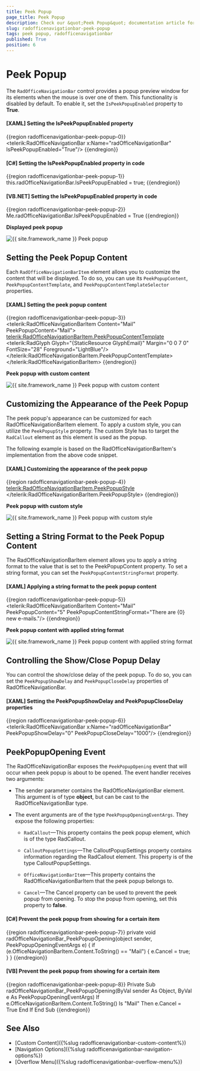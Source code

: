 ```yaml
---
title: Peek Popup
page_title: Peek Popup
description: Check our &quot;Peek Popup&quot; documentation article for the RadOfficeNavigationBar control.
slug: radofficenavigationbar-peek-popup
tags: peek popup, radofficenavigationbar
published: True
position: 6
---
```


# Peek Popup

The `RadOfficeNavigationBar` control provides a popup preview window for its elements when the mouse is over one of them. This functionality is disabled by default. To enable it, set the `IsPeekPopupEnabled` property to __True__.

#### __[XAML] Setting the IsPeekPopupEnabled property__
{{region radofficenavigationbar-peek-popup-0}}
    <telerik:RadOfficeNavigationBar x:Name="radOfficeNavigationBar" IsPeekPopupEnabled="True"/>
{{endregion}}

#### __[C#] Setting the IsPeekPopupEnabled property in code__
{{region radofficenavigationbar-peek-popup-1}}
    this.radOfficeNavigationBar.IsPeekPopupEnabled = true;
{{endregion}}

#### __[VB.NET] Setting the IsPeekPopupEnabled property in code__
{{region radofficenavigationbar-peek-popup-2}}
    Me.radOfficeNavigationBar.IsPeekPopupEnabled = True
{{endregion}}

__Displayed peek popup__

![{{ site.framework_name }} Peek popup](images/officenavigationbar-peek-popup-0.png)

## Setting the Peek Popup Content

Each `RadOfficeNavigationBarItem` element allows you to customize the content that will be displayed. To do so, you can use its `PeekPopupContent`, `PeekPopupContentTemplate`, and `PeekPopupContentTemplateSelector` properties.

#### __[XAML] Setting the peek popup content__
{{region radofficenavigationbar-peek-popup-3}}
    <telerik:RadOfficeNavigationBarItem Content="Mail" PeekPopupContent="Mail">
        <telerik:RadOfficeNavigationBarItem.PeekPopupContentTemplate>
            <DataTemplate>
                <StackPanel Orientation="Horizontal">
                    <telerik:RadGlyph Glyph="{StaticResource GlyphEmail}" Margin="0 0 7 0" FontSize="28" Foreground="LightBlue"/>
                    <TextBlock Text="{Binding}" FontWeight="SemiBold" FontSize="28"/>
                </StackPanel>
            </DataTemplate>
        </telerik:RadOfficeNavigationBarItem.PeekPopupContentTemplate>
    </telerik:RadOfficeNavigationBarItem>
{{endregion}}

__Peek popup with custom content__

![{{ site.framework_name }} Peek popup with custom content](images/officenavigationbar-peek-popup-1.png)

## Customizing the Appearance of the Peek Popup

The peek popup's appearance can be customized for each RadOfficeNavigationBarItem element. To apply a custom style, you can utilize the `PeekPopupStyle` property. The custom Style has to target the `RadCallout` element as this element is used as the popup.

The following example is based on the RadOfficeNavigationBarItem's implementation from the above code snippet.

#### __[XAML] Customizing the appearance of the peek popup__
{{region radofficenavigationbar-peek-popup-4}}
    <telerik:RadOfficeNavigationBarItem.PeekPopupStyle>
        <!--Set BasedOn property if NoXaml assemblies are used: BasedOn="{StaticResource RadCalloutStyle}"-->
        <Style TargetType="telerik:RadCallout">
            <Setter Property="Height" Value="100"/>
            <Setter Property="Width" Value="150"/>
            <Setter Property="Background" Value="Bisque"/>
            <Setter Property="BorderBrush" Value="Red"/>
            <Setter Property="BorderThickness" Value="3"/>
        </Style>
    </telerik:RadOfficeNavigationBarItem.PeekPopupStyle>
{{endregion}}

__Peek popup with custom style__

![{{ site.framework_name }} Peek popup with custom style](images/officenavigationbar-peek-popup-2.png)

## Setting a String Format to the Peek Popup Content

The RadOfficeNavigationBarItem element allows you to apply a string format to the value that is set to the PeekPopupContent property. To set a string format, you can set the `PeekPopupContentStringFormat` property.

#### __[XAML] Applying a string format to the peek popup content__
{{region radofficenavigationbar-peek-popup-5}}
    <telerik:RadOfficeNavigationBarItem Content="Mail" PeekPopupContent="5" PeekPopupContentStringFormat="There are {0} new e-mails."/>
{{endregion}}

__Peek popup content with applied string format__

![{{ site.framework_name }} Peek popup content with applied string format](images/officenavigationbar-peek-popup-3.png)

## Controlling the Show/Close Popup Delay

You can control the show/close delay of the peek popup. To do so, you can set the `PeekPopupShowDelay` and `PeekPopupCloseDelay` properties of RadOfficeNavigationBar.

#### __[XAML] Setting the PeekPopupShowDelay and PeekPopupCloseDelay properties__
{{region radofficenavigationbar-peek-popup-6}}
    <telerik:RadOfficeNavigationBar x:Name="radOfficeNavigationBar" PeekPopupShowDelay="0" PeekPopupCloseDelay="1000"/>
{{endregion}}

## PeekPopupOpening Event

The RadOfficeNavigationBar exposes the `PeekPopupOpening` event that will occur when peek popup is about to be opened. The event handler receives two arguments:

* The sender parameter contains the RadOfficeNavigationBar element. This argument is of type __object__, but can be cast to the RadOfficeNavigationBar type.

* The event arguments are of the type `PeekPopupOpeningEventArgs`. They expose the following properties:

    * `RadCallout`&mdash;This property contains the peek popup element, which is of the type RadCallout.

    * `CalloutPopupSettings`&mdash;The CalloutPopupSettings property contains information regarding the RadCallout element. This property is of the type CalloutPopupSettings.

    * `OfficeNavigationBarItem`&mdash;This property contains the RadOfficeNavigationBarItem that the peek popup belongs to.

    * `Cancel`&mdash;The Cancel property can be used to prevent the peek popup from opening. To stop the popup from opening, set this property to __false__.

#### __[C#] Prevent the peek popup from showing for a certain item__
{{region radofficenavigationbar-peek-popup-7}}
    private void radOfficeNavigationBar_PeekPopupOpening(object sender, PeekPopupOpeningEventArgs e)
    {
        if (e.OfficeNavigationBarItem.Content.ToString() == "Mail")
        {
            e.Cancel = true;
        }
    }
{{endregion}}

#### __[VB] Prevent the peek popup from showing for a certain item__
{{region radofficenavigationbar-peek-popup-8}}
    Private Sub radOfficeNavigationBar_PeekPopupOpening(ByVal sender As Object, ByVal e As  PeekPopupOpeningEventArgs)
        If e.OfficeNavigationBarItem.Content.ToString() Is "Mail" Then
            e.Cancel = True
        End If
    End Sub
{{endregion}}

## See Also
* [Custom Content]({%slug radofficenavigationbar-custom-content%})
* [Navigation Options]({%slug radofficenavigationbar-navigation-options%})
* [Overflow Menu]({%slug radofficenavigationbar-overflow-menu%})